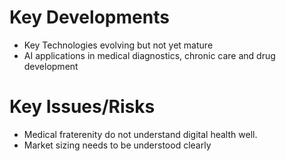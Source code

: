 # Key Developments
* Key Technologies evolving but not yet mature
* AI applications in medical diagnostics, chronic care and drug development

# Key Issues/Risks
* Medical fraterenity do not understand digital health well.
* Market sizing needs to be understood clearly
